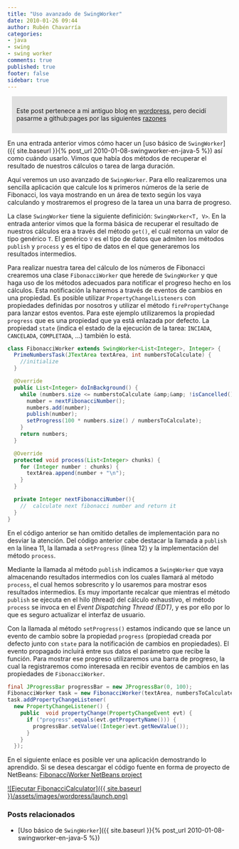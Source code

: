 ```yaml
---
title: "Uso avanzado de SwingWorker"
date: 2010-01-26 09:44
author: Rubén Chavarría
categories: 
- java
- swing
- swing worker
comments: true
published: true
footer: false
sidebar: true
---
```


<div style="margin:2%; padding:2%; background-color:#E0E0E0; ">
  <p>Este post pertenece a mi antiguo blog en <a href="http://rchavarria.wordpress.com">wordpress</a>, pero decidí pasarme a github:pages por las siguientes <a href="/blog/2012/12/03/por-que-cambie-mi-blog-en-wordpress-com">razones</a></p>
</div>

En una entrada anterior vimos cómo hacer un 
[uso básico de `SwingWorker`]({{ site.baseurl }}{% post_url 2010-01-08-swingworker-en-java-5 %})
así como cuándo usarlo. Vimos que había dos métodos de recuperar el resultado de nuestros 
cálculos o tarea de larga duración.

Aquí veremos un uso avanzado de `SwingWorker`. Para ello realizaremos una sencilla aplicación 
que calcule los `N` primeros números de la serie de Fibonacci, los vaya mostrando en un 
área de texto según los vaya calculando y mostraremos el progreso de la tarea un una barra 
de progreso.

<!-- more -->

La clase `SwingWorker` tiene la siguiente definición: `SwingWorker<T, V>`. En la entrada 
anterior vimos que la forma básica de recuperar el resultado de nuestros cálculos era a 
través del método `get()`, el cuál retorna un valor de tipo genérico `T`. El genérico 
`V` es el tipo de datos que admiten los métodos `publish` y `process` y es el tipo de datos 
en el que generaremos los resultados intermedios.

Para realizar nuestra tarea del cálculo de los números de Fibonacci crearemos una clase 
`FibonacciWorker` que herede de `SwingWorker` y que haga uso de los métodos adecuados 
para notificar el progreso hecho en los cálculos. Esta notificación la haremos a través 
de eventos de cambios en una propiedad. Es posible utilizar `PropertyChangelListeners` con 
propiedades definidas por nosotros y utilizar el método `firePropertyChange` para lanzar 
estos eventos. Para este ejemplo utilizaremos la propiedad `progress` que es una propiedad 
que ya está enlazada por defecto. La propiedad `state` (indica el estado de la ejecución 
de la tarea: `INCIADA`, `CANCELADA`, `COMPLETADA`, ...) también lo está.

```java
class FibonacciWorker extends SwingWorker<List<Integer>, Integer> {
  PrimeNumbersTask(JTextArea textArea, int numbersToCalculate) {
    //initialize
  }

  @Override
  public List<Integer> doInBackground() {
    while (numbers.size <= numberstoCalculate &amp;&amp; !isCancelled()) {
      number = nextFibonacciNumber();
      numbers.add(number);
      publish(number);
      setProgress(100 * numbers.size() / numbersToCalculate);
    }
    return numbers;
  }

  @Override
  protected void process(List<Integer> chunks) {
    for (Integer number : chunks) {
      textArea.append(number + "\n");
    }
  }

  private Integer nextFibonacciNumber(){
    //  calculate next fibonacci number and return it
  }
}
```

En el código anterior se han omitido detalles de implementación para no desviar la 
atención. Del código anterior cabe destacar la llamada a `publish` en la línea 11, 
la llamada a `setProgress` (línea 12) y la implementación del método `process`.

Mediante la llamada al método `publish` indicamos a `SwingWorker` que vaya almacenando 
resultados intermedios con los cuales llamará al método `process`, el cual hemos 
sobrescrito y lo usaremos para mostrar esos resultados intermedios. Es muy importante 
recalcar que mientras el método `publish` se ejecuta en el hilo (thread) del cálculo 
exhaustivo, el método `process` se invoca en el *Event Dispatching Thread (EDT)*, y 
es por ello por lo que es seguro actualizar el interfaz de usuario.

Con la llamada al método `setProgress()` estamos indicando que se lance un evento de 
cambio sobre la propiedad `progress` (propiedad creada por defecto junto con `state` 
para la notificación de cambios en propiedades). El evento propagado incluirá entre 
sus datos el parámetro que recibe la función. Para mostrar ese progreso utilizaremos 
una barra de progreso, la cual la registraremos como interesada en recibir eventos de 
cambios en las propiedades de `FibonacciWorker`.

```java
final JProgressBar progressBar = new JProgressBar(0, 100);
FibonacciWorker task = new FibonacciWorker(textArea, numbersToCalculate);
task.addPropertyChangeListener(
  new PropertyChangeListener() {
    public  void propertyChange(PropertyChangeEvent evt) {
      if ("progress".equals(evt.getPropertyName())) {
        progressBar.setValue((Integer)evt.getNewValue());
      }
    }
  });
```

En el siguiente enlace es posible ver una aplicación demostrando lo aprendido. Si se 
desea descargar el código fuente en forma de proyecto de NetBeans: 
[FibonacciWorker NetBeans project](http://kenai.com/projects/rchavarria/downloads/download/fibonacci%252FFibonacciCalculator%2520NB%2520project.zip)

[![Ejecutar FibonacciCalculator]({{ site.baseurl }}/assets/images/wordpress/launch.png)](http://kenai.com/projects/rchavarria/downloads/download/fibonacci%252Flaunch.jnlp)

### Posts relacionados

- [Uso básico de `SwingWorker`]({{ site.baseurl }}{% post_url 2010-01-08-swingworker-en-java-5 %})
